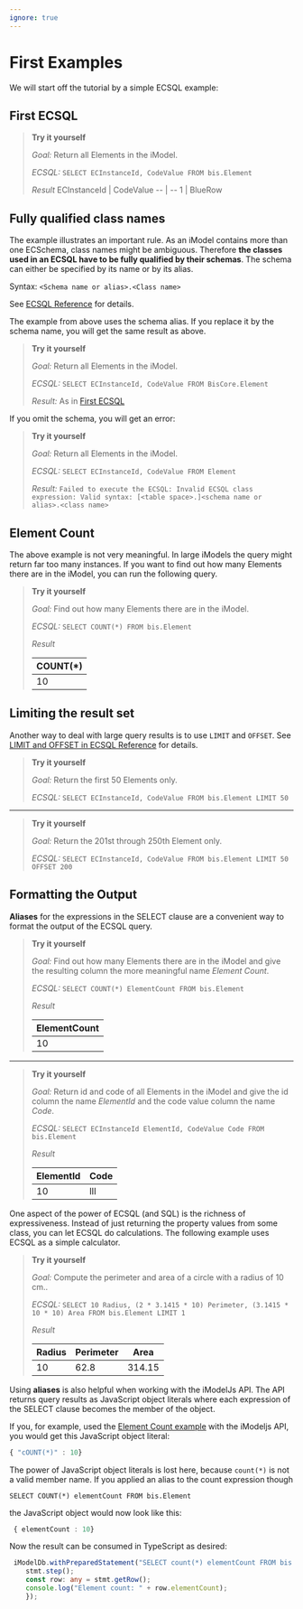 ```yaml
---
ignore: true
---
```

# First Examples

We will start off the tutorial by a simple ECSQL example:

## First ECSQL

> **Try it yourself**
>
> *Goal:* Return all Elements in the iModel.
>
> *ECSQL:* `SELECT ECInstanceId, CodeValue FROM bis.Element`
>
> *Result*
> ECInstanceId | CodeValue
> -- | --
> 1 | BlueRow

## Fully qualified class names

The example illustrates an important rule. As an iModel contains more than one ECSchema, class names might be ambiguous. Therefore **the classes used in an ECSQL have to be fully qualified by their schemas**. The schema can either be specified by its name or by its alias.

Syntax: `<Schema name or alias>.<Class name>`

See [ECSQL Reference](../ECSQL.md#fully-qualifying-ecclasses-in-ecsql) for details.

The example from above uses the schema alias. If you replace it by the schema name, you will get the same result as above.

> **Try it yourself**
>
> *Goal:* Return all Elements in the iModel.
>
> *ECSQL:* `SELECT ECInstanceId, CodeValue FROM BisCore.Element`
>
> *Result:* As in [First ECSQL](#first-ecsql)

If you omit the schema, you will get an error:

> **Try it yourself**
>
> *Goal:* Return all Elements in the iModel.
>
> *ECSQL:* `SELECT ECInstanceId, CodeValue FROM Element`
>
> *Result:*
> `Failed to execute the ECSQL: Invalid ECSQL class expression: Valid syntax: [<table space>.]<schema name or alias>.<class name>`

## Element Count

The above example is not very meaningful. In large iModels the query might return far too many instances. If you want to find out how many Elements there are in the iModel, you can run the following query.

> **Try it yourself**
>
> *Goal:* Find out how many Elements there are in the iModel.
>
> *ECSQL:* `SELECT COUNT(*) FROM bis.Element`
>
> *Result*
>
> COUNT(*) |
> -- |
> 10 |

## Limiting the result set

Another way to deal with large query results is to use `LIMIT` and `OFFSET`. See [LIMIT and OFFSET in ECSQL Reference](../ECSQL.md#limit-and-offset) for details.

> **Try it yourself**
>
> *Goal:* Return the first 50 Elements only.
>
> *ECSQL:* `SELECT ECInstanceId, CodeValue FROM bis.Element LIMIT 50`

---

> **Try it yourself**
>
> *Goal:* Return the 201st through 250th Element only.
>
> *ECSQL:* `SELECT ECInstanceId, CodeValue FROM bis.Element LIMIT 50 OFFSET 200`

## Formatting the Output

**Aliases** for the expressions in the SELECT clause are a convenient way to format the output of the ECSQL query.

> **Try it yourself**
>
> *Goal:* Find out how many Elements there are in the iModel and give the resulting column the more meaningful name *Element Count*.
>
> *ECSQL:* `SELECT COUNT(*) ElementCount FROM bis.Element`
>
> *Result*
>
> ElementCount |
> -- |
> 10 |

---

> **Try it yourself**
>
> *Goal:* Return id and code of all Elements in the iModel and give the id column the name *ElementId* and the code value column the name *Code*.
>
> *ECSQL:* `SELECT ECInstanceId ElementId, CodeValue Code FROM bis.Element`
>
> *Result*
>
> ElementId | Code
> -- | --
> 10 | lll

One aspect of the power of ECSQL (and SQL) is the richness of expressiveness. Instead of just returning the property values from
some class, you can let ECSQL do calculations. The following example uses ECSQL as a simple calculator.

> **Try it yourself**
>
> *Goal:* Compute the perimeter and area of a circle with a radius of 10 cm..
>
> *ECSQL:* `SELECT 10 Radius, (2 * 3.1415 * 10) Perimeter, (3.1415 * 10 * 10) Area FROM bis.Element LIMIT 1`
>
> *Result*
>
> Radius | Perimeter | Area
> -- | -- | --
> 10 | 62.8 | 314.15

Using **aliases** is also helpful when working with the iModelJs API. The API returns query results as JavaScript object literals where
each expression of the SELECT clause becomes the member of the object.

If you, for example, used the [Element Count example](#element-count) with the iModeljs API, you would get this JavaScript object literal:

 ```ts
 { "cOUNT(*)" : 10}
 ```

The power of JavaScript object literals is lost here, because `count(*)` is not a valid member name. If you applied an alias to
the count expression though

`SELECT COUNT(*) elementCount FROM bis.Element`

the JavaScript object would now look like this:

```ts
 { elementCount : 10}
 ```

Now the result can be consumed in TypeScript as desired:

```ts
 iModelDb.withPreparedStatement("SELECT count(*) elementCount FROM bis.Element", (stmt: ECSqlStatement) => {
    stmt.step();
    const row: any = stmt.getRow();
    console.log("Element count: " + row.elementCount);
    });
```
